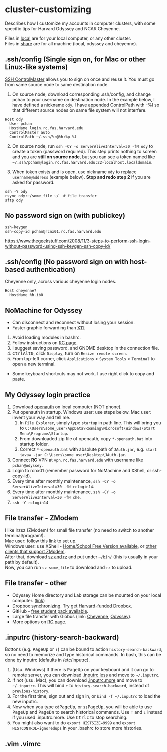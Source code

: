 # cluster-customizing
Describes how I customize my accounts in computer clusters, with some specific tips for Harvard Odyssey and NCAR Cheyenne.

Files in [local](local/) are for your local computer, or any other cluster. \
Files in [share](share/) are for all machine (local, odyssey and cheyenne).

## .ssh/config (Single sign on, for Mac or other Linux-like systems)
[SSH ControlMaster](https://www.rc.fas.harvard.edu/resources/documentation/linux/using-ssh-controlmaster-for-single-sign-on/) allows you to sign on once and reuse it. You must go from same source node to same destination node.
1. On source node, download corresponding .ssh/config, and change pchan to your username on destination node. In the example below, I have defined a nickname `ody`. I have appended ControlPath with -%l so that different source nodes on same file system will not interfere.
```
Host ody
  User pchan
  HostName login.rc.fas.harvard.edu
  ControlMaster auto
  ControlPath ~/.ssh/%r@%h:%p-%l
```
2. On source node, run `ssh -CY -o ServerAliveInterval=30 -fN ody` to create a token (password required). This step prints nothing to screen and you are **still on source node**, but you can see a token named like `~/.ssh/pchan@login.rc.fas.harvard.edu:22-localhost.localdomain`.

3. When token exists and is open, use nickname `ody` to replace `username@address` (example below). **Stop and redo step 2** if you are asked for password.
```
ssh -Y ody
rsync ody:~/some_file ~/  # file transfer
sftp ody
```

## No password sign on (with publickey)
```
ssh-keygen
ssh-copy-id pchan@rcnx01.rc.fas.harvard.edu
```
https://www.thegeekstuff.com/2008/11/3-steps-to-perform-ssh-login-without-password-using-ssh-keygen-ssh-copy-id/

## .ssh/config (No password sign on with host-based authentication)
Cheyenne only, across various cheyenne login nodes.
```
Host cheyenne?
  HostName %h.ib0
```

## NoMachine for Odyssey
 * Can disconnect and reconnect without losing your session.
 * Faster graphic forwarding than [X11](https://www.rc.fas.harvard.edu/resources/documentation/x11-forwarding/).
1. Avoid loading modules in bashrc.
1. Follow instructions on [RC page](https://www.rc.fas.harvard.edu/resources/documentation/nx-nomachine/).
1. I suggest saving password, and GNOME desktop in the connection file.
1. <kbd>Ctrl</kbd><kbd>Alt</kbd><kbd>0</kbd>, click `Display`, turn on `Resize remote screen`.
1. From top-left corner, click `Applications` > `System Tools` > `Terminal` to open a new terminal.
 * Some keyboard shortcuts may not work. I use right click to copy and paste.

## My Odyssey login practice
1. Download [openauth](https://www.rc.fas.harvard.edu/resources/documentation/openauth/) on local computer (NOT phone).
2. Put openauth in startup. Windows user: use steps below. Mac user: invent your way and tell me.
   1. In `File Explorer`, simply type `startup` in path line. This will bring you to `C:\Users\some_user\AppData\Roaming\Microsoft\Windows\Start Menu\Programs\Startup`.
   2. From downloaded zip file of openauth, copy `*-openauth.bat` into startup folder.
   3. Correct `*-openauth.bat` with absolute path of `JAuth.jar`, e.g. `start javaw -jar C:\Users\some_user\Desktop\JAuth.jar`.
3. Connect **RC** VPN at `vpn.rc.fas.harvard.edu` with username like `pchan@odyssey`.
4. Login to rcnx01 (remember password for NoMachine and XShell, or ssh-copy-id).
5. Every time after monthly maintenance, `ssh -CY -o ServerAliveInterval=30 -fN rclogin14`.
6. Every time after monthly maintenance, `ssh -CY -o ServerAliveInterval=30 -fN che`.
7. `ssh -Y rclogin14`

## File transfer - ZModem
I like lrzsz (ZModem) for small file transfer (no need to switch to another terminal/program!). \
Mac user: follow this [link](https://gist.github.com/meowoodie/4bcf6d6ae81727b618bf) to set up. \
Windows user: use XShell - [Home/School Free Version available](https://www.netsarang.com/download/free_license.html), or [other clients that support ZModem](https://en.wikipedia.org/wiki/Comparison_of_SSH_clients#Features). \
After that, download [sz and rz](share/bin/) and put under `~/bin/` (this is usually in your path by default). \
Now, you can run `sz some_file` to download and `rz` to upload.

## File transfer - other
 * Odyssey Home directory and Lab storage can be mounted on your local computer. ([link](https://www.rc.fas.harvard.edu/resources/documentation/mounting-storage/))
 * [Dropbox synchronizing](https://www.dropboxwiki.com/tips-and-tricks/using-the-official-dropbox-command-line-interface-cli). Try get [Harvard-funded Dropbox](https://wiki.harvard.edu/confluence/display/USERDOCS/SEAS+Dropbox+eligibility+table).
 * GitHub - [free student pack available](https://help.github.com/articles/applying-for-a-student-developer-pack/).
 * Large file transfer with Globus (link: [Cheyenne](https://www2.cisl.ucar.edu/resources/storage-and-file-systems/globus-file-transfers), [Odyssey](https://www.rc.fas.harvard.edu/globus-file-transfer/)).
 * More options on [RC page](https://www.rc.fas.harvard.edu/resources/odyssey-quickstart-guide/#Transfer_any_files_you_may_need).

## .inputrc (history-search-backward)
Bottons (e.g. <kbd>PageUp</kbd> or <kbd>&uparrow;</kbd>) can be bound to action `history-search-backward`, so no need to memorize and type historical commands. In bash, this can be done by inputrc (defaults in /etc/inputrc).
1. (Usu. Windows) If there is <kbd>PageUp</kbd> on your keyboard and it can go to remote server, you can download [.inputrc.less](share/.inputrc.less) and move to `~/.inputrc`.
1. If not (usu. Mac), you can download [.inputrc.more](share/.inputrc.more) and move to `~/.inputrc`. This will bind <kbd>&uparrow;</kbd> to `history-search-backward`, instead of `previous-history`.
1. For the first time, sign out and sign in, or `bind -f ~/.inputrc` to load the new inputrc.
1. Now when you type `cd`<kbd>PageUp</kbd>, or `ss`<kbd>PageUp</kbd>, you will be able to use <kbd>PageUp</kbd> and <kbd>PageDn</kbd> to search historical commands. Use <kbd>&uparrow;</kbd> and <kbd>&downarrow;</kbd> instead if you used .inputrc.more. Use <kbd>Ctrl</kbd><kbd>c</kbd> to stop searching.
1. You might also want to do `export HISTSIZE=9999` and `export HISTCONTROL=ignoredups` in your .bashrc to store more histories.

## .vim .vimrc

